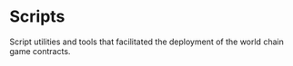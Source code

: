# Scripts

Script utilities and tools that facilitated the deployment of the world chain game contracts.
